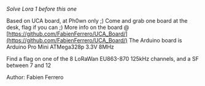 *Solve Lora 1 before this one*

Based on UCA board, at Ph0wn only ;)
Come and grab one board at the desk, flag if you can ;)
More info on the board @ [https://github.com/FabienFerrero/UCA_Board/](https://github.com/FabienFerrero/UCA_Board/)
The Arduino board is Arduino Pro Mini ATMega328p 3.3V 8MHz

Find a flag on one of the 8 LoRaWan EU863-870 125kHz channels, and a SF between 7 and 12

Author: Fabien Ferrero
